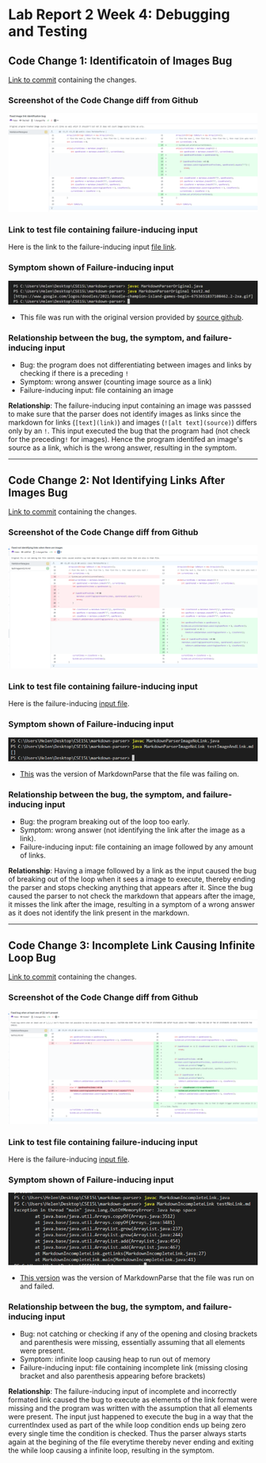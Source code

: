 # Lab Report 2 Week 4: Debugging and Testing

## Code Change 1: Identificatoin of Images Bug
[Link to commit](https://github.com/Miyuki-L/markdown-parser/commit/54e14a9bd72f58eb66159342c38a14db985d04d4?diff=split) containing the changes.
### Screenshot of the Code Change diff from Github
![Image identified as link code diff](lab2-Images\imageIdnetificationFixCodeDiff.png)
### Link to test file containing failure-inducing input
Here is the link to the failure-inducing input
[file link](https://github.com/Miyuki-L/markdown-parser/blob/main/test2.md).
### Symptom shown of Failure-inducing input
![image identification symptom](lab2-Images\imageIdentificationSymptom.png)
* This file was run with the original version provided by [source github](https://github.com/nidhidhamnani/markdown-parser/blob/main/MarkdownParse.java).
### Relationship between the bug, the symptom, and failure-inducing input
* Bug: the program does not differentiating between images and links by checking if there is a preceding `!`
* Symptom: wrong answer (counting image source as a link)
* Failure-inducing input: file containing an image

**Relationship**: The failure-inducing input containing an image was passsed to make sure that the parser does not identify images as links since the markdown for links (`[text](link)`) and images (`![alt text](source)`) differs only by an `!`. This input executed the bug that the program had (not check for the preceding`!` for images). Hence the program identifed an image's source as a link, which is the wrong answer, resulting in the symptom.

---
## Code Change 2: Not Identifying Links After Images Bug
[Link to commit](https://github.com/Miyuki-L/markdown-parser/commit/cb997e0b086965a79d75ff3983d058c63cd4b3e8?diff=split) containing the changes.
### Screenshot of the Code Change diff from Github
![not identifying links when there are images code diff](lab2-Images\imageAndNoLinkCodeDiff.png)
### Link to test file containing failure-inducing input
Here is the failure-inducing [input file](https://github.com/Miyuki-L/markdown-parser/blob/main/testImageAndLink.md).
### Symptom shown of Failure-inducing input
![Not identifying links after image symptom](lab2-Images\imageAndNoLinkSymptom.png)
* [This](https://github.com/Miyuki-L/markdown-parser/blob/54e14a9bd72f58eb66159342c38a14db985d04d4/MarkdownParse.java) was the version of MarkdownParse that the file was failing on.
### Relationship between the bug, the symptom, and failure-inducing input
* Bug: the program breaking out of the loop too early.
* Symptom: wrong answer (not identifying the link after the image as a link).
* Failure-inducing input: file containing an image followed by any amount of links.

**Relationship**: Having a image followed by a link as the input caused the bug of breaking out of the loop when it sees a image to execute, thereby ending the parser and stops checking anything that appears after it. Since the bug caused the parser to not check the markdown that appears after the image, it misses the link after the image, resulting in a symptom of a wrong answer as it does not identify the link present in the markdown. 

---
## Code Change 3: Incomplete Link Causing Infinite Loop Bug 
[Link to commit](https://github.com/Miyuki-L/markdown-parser/commit/fb2e6e7e0d03a9e705fd1ccd6abca039c8bd28c7) containing the changes.
### Screenshot of the Code Change diff from Github
![Incomplete link bug fix code diff](lab2-Images\incompleteLinkCodeDiff.png)
### Link to test file containing failure-inducing input
Here is the failure-inducing [input file](https://github.com/Miyuki-L/markdown-parser/blob/main/testNoLink.md).
### Symptom shown of Failure-inducing input
![Infinite loop symptom cause by incomplete link](lab2-Images\incompleteLinkSymptom.png)
* [This version](https://github.com/Miyuki-L/markdown-parser/blob/cb997e0b086965a79d75ff3983d058c63cd4b3e8/MarkdownParse.java) was the version of MarkdownParse that the file was run on and failed.
### Relationship between the bug, the symptom, and failure-inducing input
* Bug: not catching or checking if any of the opening and closing brackets and parenthesis were missing, essentially assuming that all elements were present.
* Symptom: infinite loop causing heap to run out of memory
* Failure-inducing input: file containing incomplete link (missing closing bracket and also parenthesis appearing before brackets)

**Relationship**: The failure-inducing input of incomplete and incorrectly formated link caused the bug to execute as elements of the link format were missing and the program was written with the assumption that all elements were present. The input just happened to execute the bug in a way that the currentIndex used as part of the while loop condition ends up being zero every single time the condition is checked. Thus the parser always starts again at the begining of the file everytime thereby never ending and exiting the while loop causing a infinite loop, resulting in the symptom.